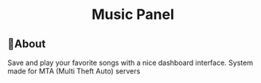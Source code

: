 <h1 align="center">Music Panel</h1>

## 🔹About

Save and play your favorite songs with a nice dashboard interface. 
System made for MTA (Multi Theft Auto) servers
